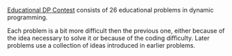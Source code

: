 [Educational DP Contest](https://atcoder.jp/contests/dp) consists of 26 educational problems in dynamic programming. 

Each problem is a bit more difficult then the previous one, either because of the idea necessary to solve it or because of the coding difficulty.
Later problems use a collection of ideas introduced in earlier problems. 
